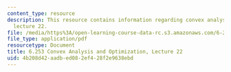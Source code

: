 ```yaml
---
content_type: resource
description: This resource contains information regarding convex analysis and optimization,
  lecture 22.
file: /media/https%3A/open-learning-course-data-rc.s3.amazonaws.com/6-253-convex-analysis-and-optimization-spring-2012/4b208d42aadbed082ef428f2e9638ebd_MIT6_253S12_lec22.pdf
file_type: application/pdf
resourcetype: Document
title: 6.253 Convex Analysis and Optimization, Lecture 22
uid: 4b208d42-aadb-ed08-2ef4-28f2e9638ebd
---
```

